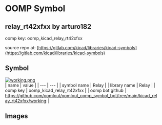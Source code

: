 # OOMP Symbol  
## relay_rt42xfxx  by arturo182  
  
oomp key: oomp_kicad_relay_rt42xfxx  
  
source repo at: [https://gitlab.com/kicad/libraries/kicad-symbols](https://gitlab.com/kicad/libraries/kicad-symbols)  
## Symbol  
  
[![working.png](working_600.png)](working.png)  
| name | value | 
| --- | --- | 
| symbol name | Relay | 
| library name | Relay | 
| oomp key | oomp_kicad_relay_rt42xfxx | 
| oomp bot github | https://github.com/oomlout/oomlout_oomp_symbol_bot/tree/main/kicad_relay_rt42xfxx/working | 
## Images  
